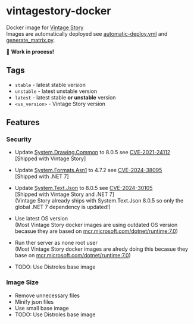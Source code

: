 # vintagestory-docker

Docker image for [Vintage Story] \
Images are automatically deployed see [automatic-deploy.yml](.github\workflows\automatic-deploy.yml) and [generate_matrix.py](./scripts/generate_matrix.py).

🚧 **Work in process!**

## Tags

- `stable` - latest stable version
- `unstable` - latest unstable version
- `latest` - latest stable **or unstable** version
- `<vs_version>` - Vintage Story version

## Features

### Security

- Update [System.Drawing.Common] to 8.0.5 see [CVE-2021-24112] \
    [Shipped with Vintage Story]

- Update [System.Formats.Asn1] to 4.7.2 see [CVE-2024-38095] \
    [Shipped with .NET 7]

- Update [System.Text.Json] to 8.0.5 see [CVE-2024-30105] \
    [Shipped with Vintage Story and .NET 7] \
    (Vintage Story already ships with System.Text.Json 8.0.5 so only the global .NET 7 dependency is updated!)

- Use latest OS version \
    (Most Vintage Story docker images are using outdated OS version becasue they are based on [mcr.microsoft.com/dotnet/runtime:7.0])

- Run ther server as none root user \
    (Most Vintage Story docker images are alredy doing this becasue they base on [mcr.microsoft.com/dotnet/runtime:7.0])

- TODO: Use Distroles base image

### Image Size

- Remove unnecessary files
- Minify json files
- Use small base image
- TODO: Use Distroles base image

[Vintage Story]: https://www.vintagestory.at/
[System.Drawing.Common]: https://www.nuget.org/packages/system.drawing.common#readme-body-tab
[CVE-2021-24112]: https://security.snyk.io/vuln/SNYK-DOTNET-SYSTEMDRAWINGCOMMON-3063427
[System.Formats.Asn1]: https://www.nuget.org/packages/System.Formats.Asn1#readme-body-tab
[CVE-2024-38095]: https://security.snyk.io/vuln/SNYK-DOTNET-SYSTEMFORMATSASN1-7443633
[System.Text.Json]: https://www.nuget.org/packages/System.Text.Json#readme-body-tab
[CVE-2024-30105]: https://security.snyk.io/vuln/SNYK-DOTNET-SYSTEMTEXTJSON-7433719
[mcr.microsoft.com/dotnet/runtime:7.0]: https://mcr.microsoft.com/en-us/artifact/mar/dotnet/runtime/tags
